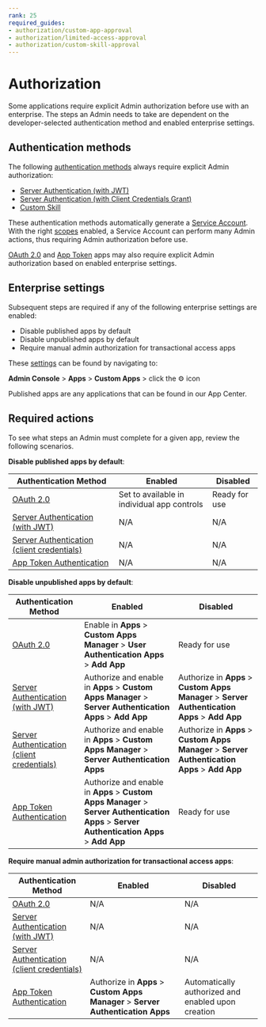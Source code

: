 ```yaml
---
rank: 25
required_guides: 
- authorization/custom-app-approval
- authorization/limited-access-approval
- authorization/custom-skill-approval
---
```


# Authorization 

Some applications require explicit Admin authorization before use with an
enterprise. The steps an Admin needs to take are dependent on the 
developer-selected authentication method and enabled enterprise settings. 

## Authentication methods

The following [authentication methods][auth] always require explicit Admin 
authorization: 

- [Server Authentication (with JWT)][jwt]
- [Server Authentication (with Client Credentials Grant)][cc]
- [Custom Skill][skill]

These authentication methods automatically generate a [Service Account][sa].
With the right [scopes][scopes] enabled, a Service Account can perform many
Admin actions, thus requiring Admin authorization before use. 

[OAuth 2.0][oauth] and [App Token][apptoken] apps may also require explicit
Admin authorization based on enabled enterprise settings. 

## Enterprise settings

Subsequent steps are required if any of the following enterprise settings are
enabled: 

- Disable published apps by default
- Disable unpublished apps by default
- Require manual admin authorization for transactional access apps

These [settings][setting] can be found by navigating to: 

**Admin Console** > **Apps** > **Custom Apps** > click the ⚙ icon

<Message tip>
 Published apps are any applications that can be found in our App Center.
</Message>

## Required actions

To see what steps an Admin must complete for a given app, review the following
scenarios. 

<!-- markdownlint-disable line-length -->
<!--alex ignore-->
**Disable published apps by default**:

| Authentication Method                            | Enabled                                     | Disabled
| ------------------------------------------------ | ------------------------------------------- | -------------- |
|[OAuth 2.0][standauth]                            | Set to available in individual app controls | Ready for use  |
|[Server Authentication (with JWT)][jwt]           | N/A                                         | N/A            |
|[Server Authentication (client credentials)][cc]  | N/A                                         | N/A            |
|[App Token Authentication][apptoken]              | N/A                                         | N/A            |

**Disable unpublished apps by default**: 

| Authentication Method                            | Enabled                                                                             | Disabled
| ------------------------------------------------ | ----------------------------------------------------------------------------------- | --------------------------------------- |
|[OAuth 2.0][standauth]                            | Enable in **Apps** > **Custom Apps Manager** > **User Authentication Apps** > **Add App** | Ready for use                           |
|[Server Authentication (with JWT)][jwt]           | Authorize and enable in **Apps** > **Custom Apps Manager** > **Server Authentication Apps** > **Add App** | Authorize in **Apps** > **Custom Apps Manager** > **Server Authentication Apps** > **Add App** |
|[Server Authentication (client credentials)][cc]  | Authorize and enable in **Apps** > **Custom Apps Manager** > **Server Authentication Apps** | Authorize in **Apps** > **Custom Apps Manager** > **Server Authentication Apps** > **Add App** |
|[App Token Authentication][apptoken]              | Authorize and enable in **Apps** > **Custom Apps Manager** > **Server Authentication Apps** > **Server Authentication Apps** > **Add App** | Ready for use                           |

**Require manual admin authorization for transactional access apps**: 

| Authentication Method                            | Enabled                                                                  | Disabled                                             |
| ------------------------------------------------ | ------------------------------------------------------------------------ | ---------------------------------------------------- |
|[OAuth 2.0][standauth]                            | N/A                                                                      | N/A                                                  |
|[Server Authentication (with JWT)][jwt]           | N/A                                                                      | N/A                                                  |
|[Server Authentication (client credentials)][cc]  | N/A                                                                      | N/A                                                  |
|[App Token Authentication][apptoken]              | Authorize in **Apps** > **Custom Apps Manager** > **Server Authentication Apps** | Automatically authorized and enabled upon creation   |

<!--alex enable-->
<!-- markdownlint-enable line-length -->

[auth]: g://authentication/select
<!-- i18n-enable localize-links -->
[setting]: https://support.box.com/hc/en-us/articles/360044196653-Managing-custom-apps
<!-- i18n-disable localize-links -->
[sa]: page://platform/user-types/#service-account
[scopes]: g://api-calls/permissions-and-errors/scopes
[ag]: g://applications/app-center
[standauth]: g://authentication/oauth2
[jwt]: g://authentication/jwt
[cc]: g://authentication/client-credentials
[apptoken]: g://authentication/app-token
[skill]: g://applications/app-types/custom-skills
[oauth]: g://authentication/oauth2
